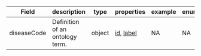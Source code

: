 |Field | description | type | properties | example | enum|
| ---| ---| ---| ---| ---| --- |
| diseaseCode | Definition of an ontology term. | object | [id](./id.md), [label](./label.md) | NA | NA|
